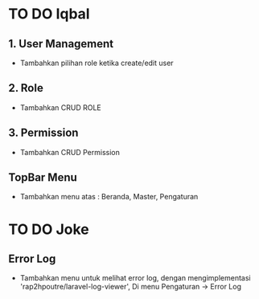 # TO DO Iqbal
## 1. User Management
- Tambahkan pilihan role ketika create/edit user

## 2. Role
- Tambahkan CRUD ROLE

## 3. Permission
- Tambahkan CRUD Permission

## TopBar Menu
- Tambahkan menu atas : Beranda, Master, Pengaturan

# TO DO Joke
## Error Log
- Tambahkan menu untuk melihat error log, dengan mengimplementasi 'rap2hpoutre/laravel-log-viewer', 
	Di menu Pengaturan -> Error Log